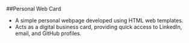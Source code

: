 ##Personal Web Card

- A simple personal webpage developed using HTML web templates.
- Acts as a digital business card, providing quick access to LinkedIn, email, and GitHub profiles.
